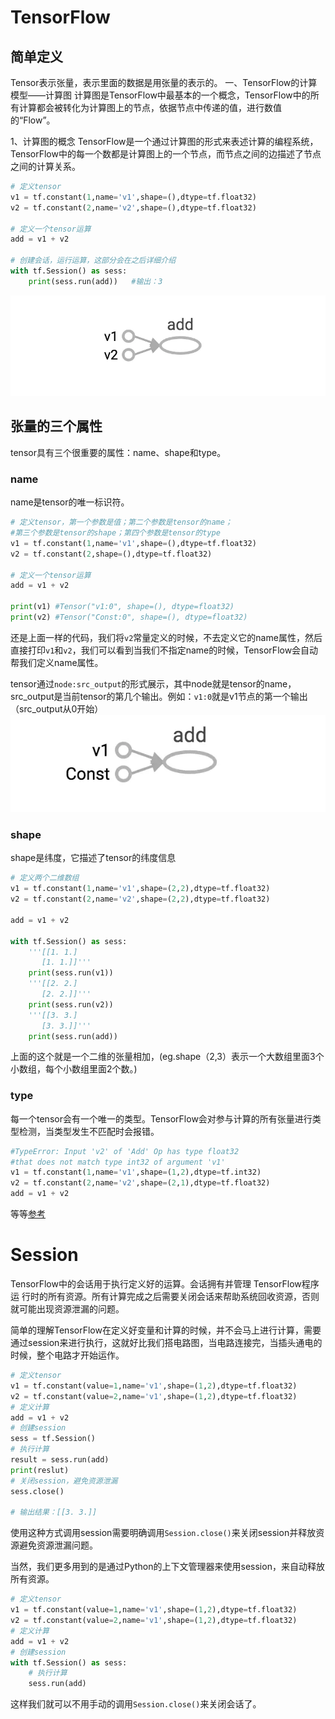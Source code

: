 # TensorFlow

## 简单定义
Tensor表示张量，表示里面的数据是用张量的表示的。
一、TensorFlow的计算模型——计算图
计算图是TensorFlow中最基本的一个概念，TensorFlow中的所有计算都会被转化为计算图上的节点，依据节点中传递的值，进行数值的“Flow”。

1、计算图的概念
TensorFlow是一个通过计算图的形式来表述计算的编程系统，TensorFlow中的每一个数都是计算图上的一个节点，而节点之间的边描述了节点之间的计算关系。

```python
# 定义tensor
v1 = tf.constant(1,name='v1',shape=(),dtype=tf.float32)
v2 = tf.constant(2,name='v2',shape=(),dtype=tf.float32)

# 定义一个tensor运算
add = v1 + v2

# 创建会话，运行运算，这部分会在之后详细介绍
with tf.Session() as sess:
    print(sess.run(add))   #输出：3
```
![image.png](https://raw.githubusercontent.com/lishiyu2006/picgo/main/cdning/202510072138661.png)

## 张量的三个属性

tensor具有三个很重要的属性：name、shape和type。

### name
name是tensor的唯一标识符。
```python
# 定义tensor，第一个参数是值；第二个参数是tensor的name；
#第三个参数是tensor的shape；第四个参数是tensor的type 
v1 = tf.constant(1,name='v1',shape=(),dtype=tf.float32) 
v2 = tf.constant(2,shape=(),dtype=tf.float32) 

# 定义一个tensor运算 
add = v1 + v2

print(v1) #Tensor("v1:0", shape=(), dtype=float32) 
print(v2) #Tensor("Const:0", shape=(), dtype=float32)
```
还是上面一样的代码，我们将`v2`常量定义的时候，不去定义它的name属性，然后直接打印`v1`和`v2`，我们可以看到当我们不指定name的时候，TensorFlow会自动帮我们定义name属性。

tensor通过`node:src_output`的形式展示，其中node就是tensor的name，src_output是当前tensor的第几个输出。例如：`v1:0`就是v1节点的第一个输出（src_output从0开始）
  ![image.png](https://raw.githubusercontent.com/lishiyu2006/picgo/main/cdning/202510072145894.png)
### shape
shape是纬度，它描述了tensor的纬度信息
```python
# 定义两个二维数组
v1 = tf.constant(1,name='v1',shape=(2,2),dtype=tf.float32)
v2 = tf.constant(2,name='v2',shape=(2,2),dtype=tf.float32)

add = v1 + v2

with tf.Session() as sess:
    '''[[1. 1.]
       [1. 1.]]'''
    print(sess.run(v1)) 
    '''[[2. 2.]
       [2. 2.]]'''
    print(sess.run(v2))
    '''[[3. 3.]
       [3. 3.]]'''
    print(sess.run(add))

```
上面的这个就是一个二维的张量相加，(eg.shape（2,3）表示一个大数组里面3个小数组，每个小数组里面2个数。)
### type
每一个tensor会有一个唯一的类型。TensorFlow会对参与计算的所有张量进行类型检测，当类型发生不匹配时会报错。
```python
#TypeError: Input 'v2' of 'Add' Op has type float32
#that does not match type int32 of argument 'v1'
v1 = tf.constant(1,name='v1',shape=(1,2),dtype=tf.int32)
v2 = tf.constant(2,name='v2',shape=(2,1),dtype=tf.float32)
add = v1 + v2
```

等等[参考](https://juejin.cn/post/6844903879520288781)

# Session
TensorFlow中的会话用于执行定义好的运算。会话拥有并管理 TensorFlow程序运 行时的所有资源。所有计算完成之后需要关闭会话来帮助系统回收资源，否则就可能出现资源泄漏的问题。

简单的理解TensorFlow在定义好变量和计算的时候，并不会马上进行计算，需要通过session来进行执行，这就好比我们搭电路图，当电路连接完，当插头通电的时候，整个电路才开始运作。

```python
# 定义tensor
v1 = tf.constant(value=1,name='v1',shape=(1,2),dtype=tf.float32)
v2 = tf.constant(value=2,name='v1',shape=(1,2),dtype=tf.float32)
# 定义计算
add = v1 + v2
# 创建session
sess = tf.Session()
# 执行计算
result = sess.run(add)
print(reslut)
# 关闭session，避免资源泄漏
sess.close()

# 输出结果：[[3. 3.]]

```
使用这种方式调用session需要明确调用`Session.close()`来关闭session并释放资源避免资源泄漏问题。

当然，我们更多用到的是通过Python的上下文管理器来使用session，来自动释放所有资源。

```python
# 定义tensor
v1 = tf.constant(value=1,name='v1',shape=(1,2),dtype=tf.float32)
v2 = tf.constant(value=2,name='v1',shape=(1,2),dtype=tf.float32)
# 定义计算
add = v1 + v2
# 创建session
with tf.Session() as sess:
    # 执行计算
    sess.run(add)

```

 这样我们就可以不用手动的调用`Session.close()`来关闭会话了。
